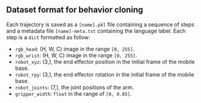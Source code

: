 ## Dataset format for behavior cloning
Each trajectory is saved as a `[name].pkl` file containing a sequence of steps and a metadata file `[name]-meta.txt` containing the language label.
Each step is a `dict` formatted as follow:
- `rgb_head`: (H, W, C) image in the range `[0, 255]`.
- `rgb_wrist`: (H, W, C) image in the range `[0, 255]`.
- `robot_xyz`: (3,), the end effector position in the initial frame of the mobile base.
- `robot_rpy`: (3,), the end effector rotation in the initial frame of the mobile base.
- `robot_joints`: (7,), the joint positions of the arm.
- `gripper_width`: `float` in the range of `[0, 0.85]`.
